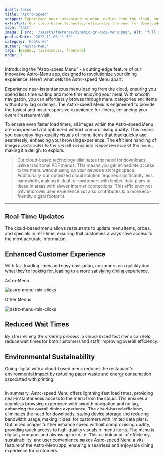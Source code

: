 ```yaml
---
draft: false
title: 'Astro-Speed'
snippet: Experience near-instantaneous menu loading from the cloud, ensuring you spend less time waiting and more time enjoying your meal, dont overload customer with large pdf files or images that takes forever to load.
extraText: Our cloud-based technology eliminates the need for downloads, unlike traditional PDF menus. This means you get immediate access to the menu without using up your device's storage space. Additionally, our optimized cloud solution requires significantly less bandwidth, making it ideal for customers with limited data plans or those in areas with slower internet connections. This efficiency not only improves user experience but also contributes to a more eco-friendly digital footprint.
icon: 'fast'
image: { src: '/assets/features/dynamic-qr-code-menu.png', alt: 'full stack web development' }
publishDate: '2022-11-08 11:39'
category: 'Features'
author: 'Astro-Menu'
tags: [webdev, tailwindcss, frontend]
order: 7
---
```


Introducing the "Astro-speed Menu" - a cutting-edge feature of our innovative Astro-Menu app, designed to revolutionize your dining experience. Here’s what sets the Astro-speed Menu apart:

Experience near-instantaneous menu loading from the cloud, ensuring you spend less time waiting and more time enjoying your meal. With smooth navigation, you can effortlessly browse through menu categories and items without any lag or delays. The Astro-speed Menu is engineered to provide the fastest and most responsive experience for diners, enhancing your overall restaurant visit.

To ensure even faster load times, all images within the Astro-speed Menu are compressed and optimized without compromising quality. This means you can enjoy high-quality visuals of menu items that load quickly and seamlessly, enhancing your browsing experience. The efficient handling of images contributes to the overall speed and responsiveness of the menu, making it a delight to explore.

> <p class='text-primary'>Our cloud-based technology eliminates the need for downloads, unlike traditional PDF menus. This means you get immediate access to the menu without using up your device's storage space. Additionally, our optimized cloud solution requires significantly less bandwidth, making it ideal for customers with limited data plans or those in areas with slower internet connections. This efficiency not only improves user experience but also contributes to a more eco-friendly digital footprint.</p>

---

## Real-Time Updates

The cloud-based menu allows restaurants to update menu items, prices, and specials in real-time, ensuring that customers always have access to the most accurate information.

## Enhanced Customer Experience

With fast loading times and easy navigation, customers can quickly find what they're looking for, leading to a more satisfying dining experience.

<div class='sm:grid sm:grid-cols-2 gap-5 place-items-center'>
<div>
<p>Astro-Menu</p>
<img src='/assets/features/full-menu-review.gif' alt='astro-menu-min-clicks' class='border-2 border-gray-800 rounded-lg w-64'>
</div>

<div>
<p>Other Menus</p>
<img src='/assets/features/full-menu-review.gif' alt='astro-menu-min-clicks' class='border-2 border-gray-800 rounded-lg w-64'>
</div>
</div>

## Reduced Wait Times

By streamlining the ordering process, a cloud-based fast menu can help reduce wait times for both customers and staff, improving overall efficiency.

## Environmental Sustainability

Going digital with a cloud-based menu reduces the restaurant's environmental impact by reducing paper waste and energy consumption associated with printing.

---

In summary, Astro-speed Menu offers lightning-fast load times, providing near-instantaneous access to the menu from the cloud. This ensures a seamless browsing experience with smooth navigation and no lag, enhancing the overall dining experience. The cloud-based efficiency eliminates the need for downloads, saving device storage and reducing bandwidth usage, making it ideal for customers with limited data plans. Optimized images further enhance speed without compromising quality, providing quick access to high-quality visuals of menu items. The menu is digitally compact and always up-to-date. This combination of efficiency, sustainability, and user convenience makes Astro-speed Menu a vital feature of the Astro-Menu app, ensuring a seamless and enjoyable dining experience for customers.
